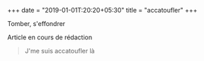 +++
date = "2019-01-01T:20:20+05:30"
title = "accatoufler"
+++

Tomber, s'effondrer
<!--more-->
Article en cours de rédaction

> J'me suis accatoufler là
